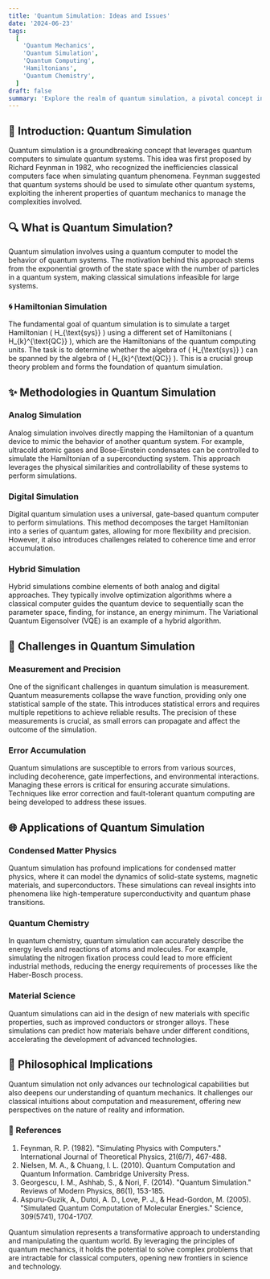 ```yaml
---
title: 'Quantum Simulation: Ideas and Issues'
date: '2024-06-23'
tags:
  [
    'Quantum Mechanics',
    'Quantum Simulation',
    'Quantum Computing',
    'Hamiltonians',
    'Quantum Chemistry',
  ]
draft: false
summary: 'Explore the realm of quantum simulation, a pivotal concept in quantum mechanics. Learn about the challenges, methodologies, and the profound implications of simulating quantum systems with quantum computers.'
---
```


## 🌌 Introduction: Quantum Simulation

Quantum simulation is a groundbreaking concept that leverages quantum computers to simulate quantum systems. This idea was first proposed by Richard Feynman in 1982, who recognized the inefficiencies classical computers face when simulating quantum phenomena. Feynman suggested that quantum systems should be used to simulate other quantum systems, exploiting the inherent properties of quantum mechanics to manage the complexities involved.

## 🔍 What is Quantum Simulation?

Quantum simulation involves using a quantum computer to model the behavior of quantum systems. The motivation behind this approach stems from the exponential growth of the state space with the number of particles in a quantum system, making classical simulations infeasible for large systems.

### 🌀 Hamiltonian Simulation

The fundamental goal of quantum simulation is to simulate a target Hamiltonian \( H_{\text{sys}} \) using a different set of Hamiltonians \( H_{k}^{\text{QC}} \), which are the Hamiltonians of the quantum computing units. The task is to determine whether the algebra of \( H_{\text{sys}} \) can be spanned by the algebra of \( H_{k}^{\text{QC}} \). This is a crucial group theory problem and forms the foundation of quantum simulation.

## ✨ Methodologies in Quantum Simulation

### Analog Simulation

Analog simulation involves directly mapping the Hamiltonian of a quantum device to mimic the behavior of another quantum system. For example, ultracold atomic gases and Bose-Einstein condensates can be controlled to simulate the Hamiltonian of a superconducting system. This approach leverages the physical similarities and controllability of these systems to perform simulations.

### Digital Simulation

Digital quantum simulation uses a universal, gate-based quantum computer to perform simulations. This method decomposes the target Hamiltonian into a series of quantum gates, allowing for more flexibility and precision. However, it also introduces challenges related to coherence time and error accumulation.

### Hybrid Simulation

Hybrid simulations combine elements of both analog and digital approaches. They typically involve optimization algorithms where a classical computer guides the quantum device to sequentially scan the parameter space, finding, for instance, an energy minimum. The Variational Quantum Eigensolver (VQE) is an example of a hybrid algorithm.

## 🔬 Challenges in Quantum Simulation

### Measurement and Precision

One of the significant challenges in quantum simulation is measurement. Quantum measurements collapse the wave function, providing only one statistical sample of the state. This introduces statistical errors and requires multiple repetitions to achieve reliable results. The precision of these measurements is crucial, as small errors can propagate and affect the outcome of the simulation.

### Error Accumulation

Quantum simulations are susceptible to errors from various sources, including decoherence, gate imperfections, and environmental interactions. Managing these errors is critical for ensuring accurate simulations. Techniques like error correction and fault-tolerant quantum computing are being developed to address these issues.

## 🌐 Applications of Quantum Simulation

### Condensed Matter Physics

Quantum simulation has profound implications for condensed matter physics, where it can model the dynamics of solid-state systems, magnetic materials, and superconductors. These simulations can reveal insights into phenomena like high-temperature superconductivity and quantum phase transitions.

### Quantum Chemistry

In quantum chemistry, quantum simulation can accurately describe the energy levels and reactions of atoms and molecules. For example, simulating the nitrogen fixation process could lead to more efficient industrial methods, reducing the energy requirements of processes like the Haber-Bosch process.

### Material Science

Quantum simulations can aid in the design of new materials with specific properties, such as improved conductors or stronger alloys. These simulations can predict how materials behave under different conditions, accelerating the development of advanced technologies.

## 🧠 Philosophical Implications

Quantum simulation not only advances our technological capabilities but also deepens our understanding of quantum mechanics. It challenges our classical intuitions about computation and measurement, offering new perspectives on the nature of reality and information.

### 📜 References

1. Feynman, R. P. (1982). "Simulating Physics with Computers." International Journal of Theoretical Physics, 21(6/7), 467-488.
2. Nielsen, M. A., & Chuang, I. L. (2010). Quantum Computation and Quantum Information. Cambridge University Press.
3. Georgescu, I. M., Ashhab, S., & Nori, F. (2014). "Quantum Simulation." Reviews of Modern Physics, 86(1), 153-185.
4. Aspuru-Guzik, A., Dutoi, A. D., Love, P. J., & Head-Gordon, M. (2005). "Simulated Quantum Computation of Molecular Energies." Science, 309(5741), 1704-1707.

Quantum simulation represents a transformative approach to understanding and manipulating the quantum world. By leveraging the principles of quantum mechanics, it holds the potential to solve complex problems that are intractable for classical computers, opening new frontiers in science and technology.